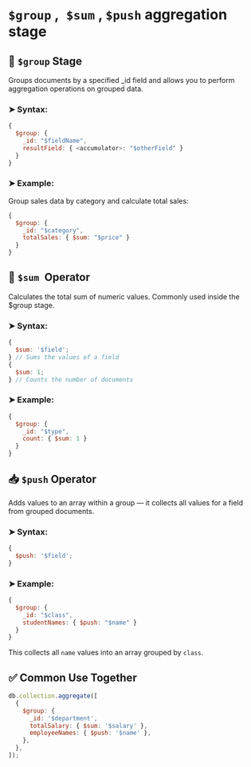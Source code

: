 # `$group` ,` $sum` , `$push` aggregation stage

## 📘 `$group` Stage

Groups documents by a specified \_id field and allows you to perform aggregation
operations on grouped data.

### ➤ Syntax:

```js
{
  $group: {
    _id: "$fieldName",
    resultField: { <accumulator>: "$otherField" }
  }
}
```

### ➤ Example:

Group sales data by category and calculate total sales:

```js
{
  $group: {
    _id: "$category",
    totalSales: { $sum: "$price" }
  }
}
```

## 🧮 `$sum `Operator

Calculates the total sum of numeric values. Commonly used inside the $group
stage.

### ➤ Syntax:

```js
{
  $sum: '$field';
} // Sums the values of a field
{
  $sum: 1;
} // Counts the number of documents
```

### ➤ Example:

```js
{
  $group: {
    _id: "$type",
    count: { $sum: 1 }
  }
}
```

## 📥 `$push` Operator

Adds values to an array within a group — it collects all values for a field from
grouped documents.

### ➤ Syntax:

```js
{
  $push: '$field';
}
```

### ➤ Example:

```js
{
  $group: {
    _id: "$class",
    studentNames: { $push: "$name" }
  }
}
```

This collects all `name` values into an array grouped by `class`.

## ✅ Common Use Together

```js
db.collection.aggregate([
  {
    $group: {
      _id: '$department',
      totalSalary: { $sum: '$salary' },
      employeeNames: { $push: '$name' },
    },
  },
]);
```

